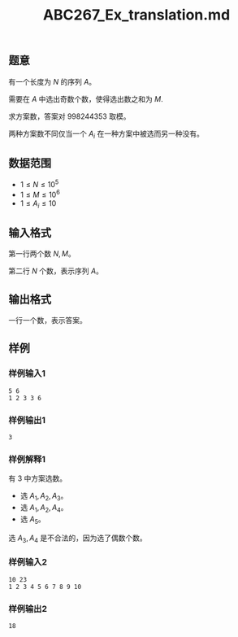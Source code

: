 ﻿---
title: "ABC267_Ex_translation.md"
tags: []
author: ""
created: ""
---

## 题意

有一个长度为 $N$ 的序列 $A$。

需要在 $A$ 中选出奇数个数，使得选出数之和为 $M$.

求方案数，答案对 $998244353$ 取模。

两种方案数不同仅当一个 $A_i$ 在一种方案中被选而另一种没有。

## 数据范围

- $1\le N\le 10^5$
- $1\le M\le 10^6$
- $1\le A_i\le 10$

## 输入格式

第一行两个数 $N,M$。

第二行 $N$ 个数，表示序列 $A$。

## 输出格式

一行一个数，表示答案。

## 样例

### 样例输入1

```
5 6
1 2 3 3 6
```

### 样例输出1

```
3
```

### 样例解释1

有 $3$ 中方案选数。

- 选 $A_1,A_2,A_3$。
- 选 $A_1,A_2,A_4$。
- 选 $A_5$。

选 $A_3,A_4$ 是不合法的，因为选了偶数个数。

### 样例输入2

```
10 23
1 2 3 4 5 6 7 8 9 10
```

### 样例输出2

```
18
```

